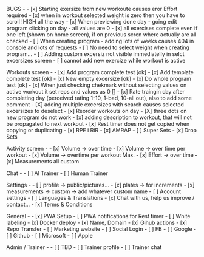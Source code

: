 BUGS -
     - [x] Starting exersize from new workoute causes eror Effort required
     - [x] when in workout selected weight is zero then you have to scroll !HIGH all the way
     - [x] When previewing done day - going edit program clicking on day - all values are 0
     - [x] all exercises complete even if one left (shown on home screen), if on previous scren where actually are all checked
     - [ ] When creating program - adding lots of weeks causes 404 in console and lots of requests
     - [ ] No need to select weight when creating program...
     - [ ] Adding custom excersiz not visible immediatelly in selct excersizes screen
     - [ ] cannot add new exercize while workout is active

Workouts screen - 
    - [x] Add program complete test [ok]
    - [x] Add template complete test [ok]
    - [x] New empty excersize [ok]
    - [x] Do whole program test [ok]
    - [x] When just checking chekmark without selecting values on active workout it set reps and values as 0 []
    - [x] Rate traingin day after completing day (perceived rating 1-10, 1-bad, 10-all out), also to add some comment
    - [X] adding multiple excersizes with search causes selected excersizes to deselect
    - [x] Reorder workouts on day
    - [X] three dots on new program do not work 
    - [x] adding description to workout, that will not be propagated to next workout
    - [x] Rest timer does not get copied when copying or duplicating
    - [x] RPE i RiR
    - [x] AMRAP
    - [ ] Super Sets
    - [x] Drop Sets

Activity screen -
    - [x] Volume -> over time
    - [x] Volume -> over time per workout
    - [x] Volume -> overtime per workout Max.
    - [x] Effort -> over time
    - [x] Measurements all custom

Chat -
    - [ ] AI Trainer
    - [ ] Human Trainer

Settings -
    - [ ] profile -> public/pictures...
    - [x] plates -> for increments
    - [x] measurements -> custom -> add whatever custom name
    - [ ] Account settings
    - [ ] Languages & Translations
    - [x] Chat with us, help us improve / contact...
    - [x] Terms & Conditions

General -
    - [x] PWA Setup 
    - [ ] PWA notifications for Rest timer
    - [ ] White labeling
    - [x] Docker deploy
    - [x] Name, Domain
    - [x] Gihub actions
    - [x] Repo Transfer
    - [ ] Marketing website
    - [ ] Social Login
    - [ ] FB
    - [ ] Google
    - [ ] Github
    - [ ] Microsoft
    - [ ] Apple

Admin / Trainer -
    - [ ] TBD
    - [ ] Trainer profile
    - [ ] Trainer chat